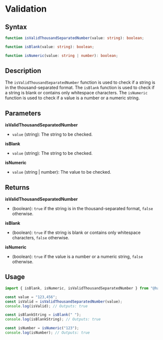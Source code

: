 # Validation

## Syntax

```ts
function isValidThousandSeparatedNumber(value: string): boolean;

function isBlank(value: string): boolean;

function isNumeric(value: string | number): boolean;
```

## Description

The `isValidThousandSeparatedNumber` function is used to check if a string is in the thousand-separated format. The `isBlank` function is used to check if a string is blank or contains only whitespace characters. The `isNumeric` function is used to check if a value is a number or a numeric string.

## Parameters

**isValidThousandSeparatedNumber**

- `value` (string): The string to be checked.

**isBlank**

- `value` (string): The string to be checked.

**isNumeric**

- `value` (string | number): The value to be checked.

## Returns

**isValidThousandSeparatedNumber**

- (boolean): `true` if the string is in the thousand-separated format, `false` otherwise.

**isBlank**

- (boolean): `true` if the string is blank or contains only whitespace characters, `false` otherwise.

**isNumeric**

- (boolean): `true` if the value is a number or a numeric string, `false` otherwise.

## Usage

```ts
import { isBlank, isNumeric, isValidThousandSeparatedNumber } from "@handsomewolf/num-utils";

const value = "123,456";
const isValid = isValidThousandSeparatedNumber(value);
console.log(isValid); // Outputs: true

const isBlankString = isBlank(" ");
console.log(isBlankString); // Outputs: true

const isNumber = isNumeric("123");
console.log(isNumber); // Outputs: true
```
